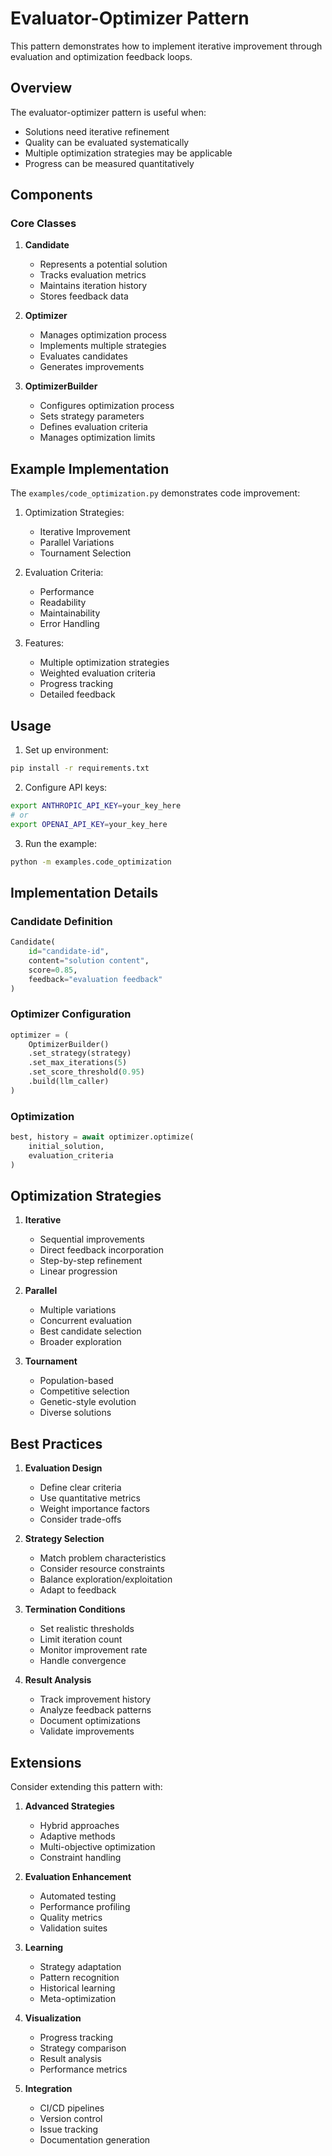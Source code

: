 # Evaluator-Optimizer Pattern

This pattern demonstrates how to implement iterative improvement through evaluation and optimization feedback loops.

## Overview

The evaluator-optimizer pattern is useful when:

- Solutions need iterative refinement
- Quality can be evaluated systematically
- Multiple optimization strategies may be applicable
- Progress can be measured quantitatively

## Components

### Core Classes

1. **Candidate**

   - Represents a potential solution
   - Tracks evaluation metrics
   - Maintains iteration history
   - Stores feedback data

2. **Optimizer**

   - Manages optimization process
   - Implements multiple strategies
   - Evaluates candidates
   - Generates improvements

3. **OptimizerBuilder**
   - Configures optimization process
   - Sets strategy parameters
   - Defines evaluation criteria
   - Manages optimization limits

## Example Implementation

The `examples/code_optimization.py` demonstrates code improvement:

1. Optimization Strategies:

   - Iterative Improvement
   - Parallel Variations
   - Tournament Selection

2. Evaluation Criteria:

   - Performance
   - Readability
   - Maintainability
   - Error Handling

3. Features:
   - Multiple optimization strategies
   - Weighted evaluation criteria
   - Progress tracking
   - Detailed feedback

## Usage

1. Set up environment:

```bash
pip install -r requirements.txt
```

2. Configure API keys:

```bash
export ANTHROPIC_API_KEY=your_key_here
# or
export OPENAI_API_KEY=your_key_here
```

3. Run the example:

```bash
python -m examples.code_optimization
```

## Implementation Details

### Candidate Definition

```python
Candidate(
    id="candidate-id",
    content="solution content",
    score=0.85,
    feedback="evaluation feedback"
)
```

### Optimizer Configuration

```python
optimizer = (
    OptimizerBuilder()
    .set_strategy(strategy)
    .set_max_iterations(5)
    .set_score_threshold(0.95)
    .build(llm_caller)
)
```

### Optimization

```python
best, history = await optimizer.optimize(
    initial_solution,
    evaluation_criteria
)
```

## Optimization Strategies

1. **Iterative**

   - Sequential improvements
   - Direct feedback incorporation
   - Step-by-step refinement
   - Linear progression

2. **Parallel**

   - Multiple variations
   - Concurrent evaluation
   - Best candidate selection
   - Broader exploration

3. **Tournament**
   - Population-based
   - Competitive selection
   - Genetic-style evolution
   - Diverse solutions

## Best Practices

1. **Evaluation Design**

   - Define clear criteria
   - Use quantitative metrics
   - Weight importance factors
   - Consider trade-offs

2. **Strategy Selection**

   - Match problem characteristics
   - Consider resource constraints
   - Balance exploration/exploitation
   - Adapt to feedback

3. **Termination Conditions**

   - Set realistic thresholds
   - Limit iteration count
   - Monitor improvement rate
   - Handle convergence

4. **Result Analysis**
   - Track improvement history
   - Analyze feedback patterns
   - Document optimizations
   - Validate improvements

## Extensions

Consider extending this pattern with:

1. **Advanced Strategies**

   - Hybrid approaches
   - Adaptive methods
   - Multi-objective optimization
   - Constraint handling

2. **Evaluation Enhancement**

   - Automated testing
   - Performance profiling
   - Quality metrics
   - Validation suites

3. **Learning**

   - Strategy adaptation
   - Pattern recognition
   - Historical learning
   - Meta-optimization

4. **Visualization**

   - Progress tracking
   - Strategy comparison
   - Result analysis
   - Performance metrics

5. **Integration**
   - CI/CD pipelines
   - Version control
   - Issue tracking
   - Documentation generation
